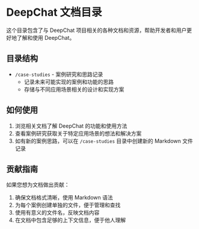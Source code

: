 # DeepChat 文档目录

这个目录包含了与 DeepChat 项目相关的各种文档和资源，帮助开发者和用户更好地了解和使用 DeepChat。

## 目录结构

- `/case-studies` - 案例研究和思路记录
  - 记录未来可能实现的案例和功能的思路
  - 存储与不同应用场景相关的设计和实现方案

## 如何使用

1. 浏览相关文档了解 DeepChat 的功能和使用方法
2. 查看案例研究获取关于特定应用场景的想法和解决方案
3. 如有新的案例思路，可以在 `/case-studies` 目录中创建新的 Markdown 文件记录

## 贡献指南

如果您想为文档做出贡献：

1. 确保文档格式清晰，使用 Markdown 语法
2. 为每个案例创建单独的文件，便于管理和查找
3. 使用有意义的文件名，反映文档内容
4. 在文档中包含足够的上下文信息，便于他人理解 